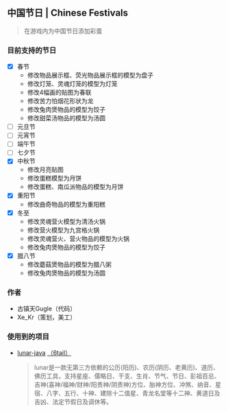 ## 中国节日 | Chinese Festivals

> 在游戏内为中国节日添加彩蛋

### 目前支持的节日

* [X] 春节
  * 修改物品展示框、荧光物品展示框的模型为盘子
  * 修改灯笼、灵魂灯笼的模型为灯笼
  * 修改4幅画的贴图为春联
  * 修改苦力怕烟花形状为龙
  * 修改兔肉煲物品的模型为饺子
  * 修改甜菜汤物品的模型为汤圆
* [ ] 元旦节
* [ ] 元宵节
* [ ] 端午节
* [ ] 七夕节
* [X] 中秋节
  * 修改月亮贴图
  * 修改蛋糕模型为月饼
  * 修改蛋糕、南瓜派物品的模型为月饼
* [X] 重阳节
  * 修改曲奇物品的模型为重阳糕
* [X] 冬至
  * 修改灵魂营火模型为清汤火锅
  * 修改营火模型为九宫格火锅
  * 修改灵魂营火、营火物品的模型为火锅
  * 修改兔肉煲物品的模型为饺子
* [X] 腊八节
  * 修改蘑菇煲物品的模型为腊八粥
  * 修改兔肉煲物品的模型为汤圆

### 作者

* 古镇天Gugle（代码）
* Xe_Kr（策划，美工）

### 使用到的项目

* [lunar-java](https://github.com/6tail/lunar-java) [（6tail）](https://github.com/6tail)
  > lunar是一款无第三方依赖的公历(阳历)、农历(阴历、老黄历)、道历、佛历工具，支持星座、儒略日、干支、生肖、节气、节日、彭祖百忌、吉神(喜神/福神/财神/阳贵神/阴贵神)方位、胎神方位、冲煞、纳音、星宿、八字、五行、十神、建除十二值星、青龙名堂等十二神、黄道日及吉凶、法定节假日及调休等。
